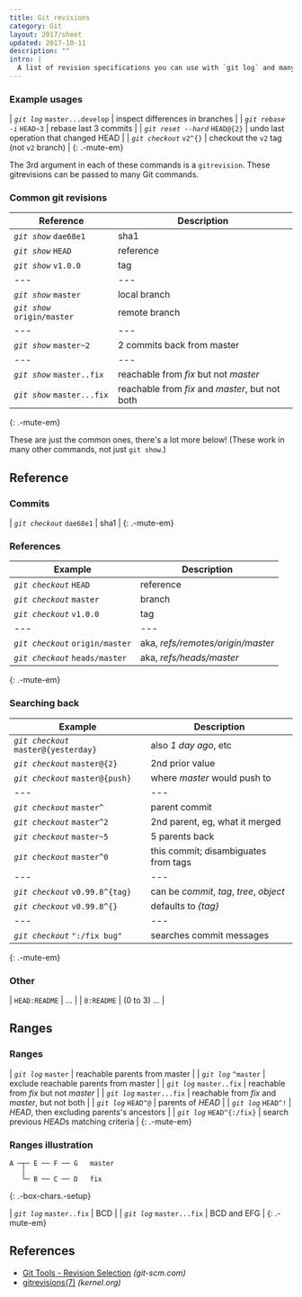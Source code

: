 ```yaml
---
title: Git revisions
category: Git
layout: 2017/sheet
updated: 2017-10-11
description: ""
intro: |
  A list of revision specifications you can use with `git log` and many other Git commands. Summarized from `gitrevisions(7)` man page.
---
```


### Example usages

| _`git log`_ `master...develop` | inspect differences in branches |
| _`git rebase -i`_ `HEAD~3` | rebase last 3 commits |
| _`git reset --hard`_ `HEAD@{2}` | undo last operation that changed HEAD |
| _`git checkout`_ `v2^{}` | checkout the `v2` tag (not `v2` branch) |
{: .-mute-em}

The 3rd argument in each of these commands is a `gitrevision`. These gitrevisions can be passed to many Git commands.

### Common git revisions

| Reference                    | Description                                     |
| ---------------------------- | ----------------------------------------------- |
| _`git show`_ `dae68e1`       | sha1                                            |
| _`git show`_ `HEAD`          | reference                                       |
| _`git show`_ `v1.0.0`        | tag                                             |
| ---                          | ---                                             |
| _`git show`_ `master`        | local branch                                    |
| _`git show`_ `origin/master` | remote branch                                   |
| ---                          | ---                                             |
| _`git show`_ `master~2`      | 2 commits back from master                      |
| ---                          | ---                                             |
| _`git show`_ `master..fix`   | reachable from _fix_ but not _master_           |
| _`git show`_ `master...fix`  | reachable from _fix_ and _master_, but not both |

{: .-mute-em}

These are just the common ones, there's a lot more below! (These work in many other commands, not just `git show`.)

## Reference

### Commits

| _`git checkout`_ `dae68e1` | sha1 |
{: .-mute-em}

### References

| Example                          | Description                       |
| -------------------------------- | --------------------------------- |
| _`git checkout`_ `HEAD`          | reference                         |
| _`git checkout`_ `master`        | branch                            |
| _`git checkout`_ `v1.0.0`        | tag                               |
| ---                              | ---                               |
| _`git checkout`_ `origin/master` | aka, _refs/remotes/origin/master_ |
| _`git checkout`_ `heads/master`  | aka, _refs/heads/master_          |

{: .-mute-em}

### Searching back

| Example                               | Description                              |
| ------------------------------------- | ---------------------------------------- |
| _`git checkout`_ `master@{yesterday}` | also _1 day ago_, etc                    |
| _`git checkout`_ `master@{2}`         | 2nd prior value                          |
| _`git checkout`_ `master@{push}`      | where _master_ would push to             |
| ---                                   | ---                                      |
| _`git checkout`_ `master^`            | parent commit                            |
| _`git checkout`_ `master^2`           | 2nd parent, eg, what it merged           |
| _`git checkout`_ `master~5`           | 5 parents back                           |
| _`git checkout`_ `master^0`           | this commit; disambiguates from tags     |
| ---                                   | ---                                      |
| _`git checkout`_ `v0.99.8^{tag}`      | can be _commit_, _tag_, _tree_, _object_ |
| _`git checkout`_ `v0.99.8^{}`         | defaults to _{tag}_                      |
| ---                                   | ---                                      |
| _`git checkout`_ `":/fix bug"`        | searches commit messages                 |

{: .-mute-em}

### Other

| `HEAD:README` | ... |
| `0:README` | (0 to 3) ... |

## Ranges

### Ranges

| _`git log`_ `master` | reachable parents from master |
| _`git log`_ `^master` | exclude reachable parents from master |
| _`git log`_ `master..fix` | reachable from _fix_ but not _master_ |
| _`git log`_ `master...fix` | reachable from _fix_ and _master_, but not both |
| _`git log`_ `HEAD^@` | parents of _HEAD_ |
| _`git log`_ `HEAD^!` | _HEAD_, then excluding parents's ancestors |
| _`git log`_ `HEAD^{:/fix}` | search previous *HEAD*s matching criteria |
{: .-mute-em}

### Ranges illustration

```nohighlight
A ─┬─ E ── F ── G   master
   │
   └─ B ── C ── D   fix
```

{: .-box-chars.-setup}

| _`git log`_ `master..fix` | BCD |
| _`git log`_ `master...fix` | BCD and EFG |
{: .-mute-em}

## References

- [Git Tools - Revision Selection](https://www.kernel.org/pub/software/scm/git/docs/gitrevisions.html) _(git-scm.com)_
- [gitrevisions(7)](https://www.kernel.org/pub/software/scm/git/docs/gitrevisions.html) _(kernel.org)_
